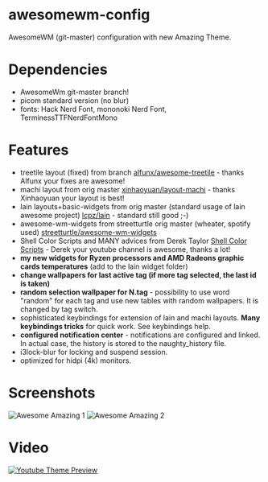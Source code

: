 # awesomewm-config
AwesomeWM (git-master) configuration with new Amazing Theme.

# Dependencies
* AwesomeWm git-master branch!
* picom standard version (no blur)
* fonts: Hack Nerd Font, mononoki Nerd Font, TerminessTTFNerdFontMono

# Features
* treetile layout (fixed) from branch [alfunx/awesome-treetile](https://github.com/alfunx/awesome-treetile) - thanks Alfunx your fixes are awesome!
* machi layout from orig master [xinhaoyuan/layout-machi](https://github.com/xinhaoyuan/layout-machi) - thanks Xinhaoyuan your layout is best!
* lain layouts+basic-widgets from orig master (standard usage of lain awesome project) [lcpz/lain](https://github.com/lcpz/lain) - standard still good ;-)
* awesome-wm-widgets from streetturtle orig master (wheater, spotify used) [streetturtle/awesome-wm-widgets](https://github.com/streetturtle/awesome-wm-widgets)
* Shell Color Scripts and MANY advices from Derek Taylor [Shell Color Scripts](https://gitlab.com/dwt1/shell-color-scripts) - Derek your youtube channel is awesome, thanks a lot!
* **my new widgets for Ryzen processors and AMD Radeons graphic cards temperatures** (add to the lain widget folder)
* **change wallpapers for last active tag (if more tag selected, the last id is taken)**
* **random selection wallpaper for N.tag** - possibility to use word "random" for each tag and use new tables with random wallpapers. It is changed by tag switch.
* sophisticated keybindings for extension of lain and machi layouts. **Many keybindings tricks** for quick work. See keybindings help.
* **configured notification center** - notifications are configured and linked. In actual case, the history is stored to the naughty_history file.
* i3lock-blur for locking and suspend session.
* optimized for hidpi (4k) monitors.

# Screenshots
![Awesome Amazing 1](/images/awesome-amazing1.png)
![Awesome Amazing 2](/images/awesome-amazing2.png)

# Video
[![Youtube Theme Preview](https://img.youtube.com/vi/YwvnJqN5s90/0.jpg)](https://www.youtube.com/watch?v=YwvnJqN5s90)
